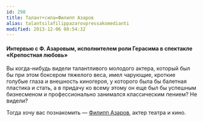 ```yaml
---
id: 298
title: Талант+сила=Филипп Азаров
alias: talantsilafilippazarovpressakomedianti
modified: 2013-12-06 08:54:32
---
```


<h4>Интервью с Ф. Азаровым, исполнителем роли Герасима в спектакле «Крепостная любовь»</h4>

Вы когда-нибудь видели талантливого молодого актера, который был бы при этом боксером тяжелого веса, имел чарующие, кроткие голубые глаза и внешность киногероя, у которого была бы балетная пластика и стать, а в придачу ко всему этому он еще был бы успешным бизнесменом и профессионально занимался классическим пением? Не видели?

Тогда хочу вас познакомить — <a href="21-fillipp-azarov.html">Филипп Азаров</a>, актер театра и кино.


